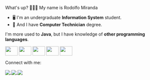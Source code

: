  <p>What's up? 🙋🏻‍♂️ My name is Rodolfo Miranda</p>

- 🖥️ I'm an undergraduate **Information System** student.
- 🔌 And I have **Computer Technician** degree.

<p>I'm more used to <b>Java</b>, but I have knowledge of <b>other programming languages</b>.</p>
<div display: inline-block;>
 <div style="display: inline-block;">
  <img align="center" height="30" width="40" src="https://cdn.jsdelivr.net/gh/devicons/devicon/icons/java/java-original.svg" />
  <img align="center" height="30" width="40" src="https://cdn.jsdelivr.net/gh/devicons/devicon/icons/csharp/csharp-original.svg" />
  <img align="center" height="30" width="40" src="https://cdn.jsdelivr.net/gh/devicons/devicon/icons/javascript/javascript-original.svg" />
  <img align="center" height="30" width="40" src="https://cdn.jsdelivr.net/gh/devicons/devicon/icons/html5/html5-plain.svg" />
  <img align="center" height="30" width="40" src="https://cdn.jsdelivr.net/gh/devicons/devicon/icons/css3/css3-plain.svg" />
 </div>
 <div>
  <p>Connect with me: </p>
  
  <a href = "https://instragram.com/rodolfo.mrnd" target = "_blank">
   <img align = "center" src = "https://img.shields.io/badge/Instagram-E4405F?style=for-the-badge&logo=instagram&logoColor=white" />
  </a>
  <a href = "https://www.linkedin.com/in/rodolfo-miranda-8971a6265/" target = "_blank">
   <img align = "center" src = "https://img.shields.io/badge/LinkedIn-0077B5?style=for-the-badge&logo=linkedin&logoColor=white" />
  </a>
  <a href = "mailto:rodolfomiranda.work@gmail.com" target = "_blank">
   <img align = "center" src = "https://img.shields.io/badge/gmail-F14336?style=for-the-badge&logo=gmail&logoColor=white" />
  </a>
 </div>
</div>

